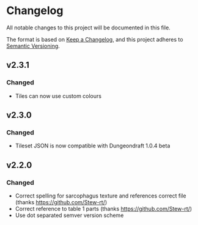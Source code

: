 # Changelog
All notable changes to this project will be documented in this file.

The format is based on [Keep a Changelog](https://keepachangelog.com/en/1.0.0/),
and this project adheres to [Semantic Versioning](https://semver.org/spec/v2.0.0.html).

## v2.3.1
### Changed
- Tiles can now use custom colours

## v2.3.0
### Changed
- Tileset JSON is now compatible with Dungeondraft 1.0.4 beta

## v2.2.0
### Changed
- Correct spelling for sarcophagus texture and references correct file (thanks https://github.com/Stew-rt/)
- Correct reference to table 1 parts (thanks https://github.com/Stew-rt/)
- Use dot separated semver version scheme
